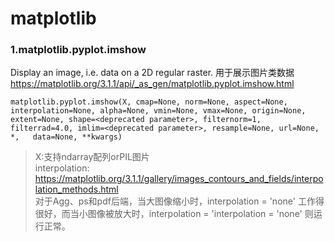 # matplotlib

### 1.matplotlib.pyplot.imshow
Display an image, i.e. data on a 2D regular raster.
用于展示图片类数据
<https://matplotlib.org/3.1.1/api/_as_gen/matplotlib.pyplot.imshow.html>

    matplotlib.pyplot.imshow(X, cmap=None, norm=None, aspect=None, interpolation=None, alpha=None, vmin=None, vmax=None, origin=None,     extent=None, shape=<deprecated parameter>, filternorm=1, filterrad=4.0, imlim=<deprecated parameter>, resample=None, url=None, *,   data=None, **kwargs)
 
>X:支持ndarray配列orPIL图片<br>
>interpolation: <https://matplotlib.org/3.1.1/gallery/images_contours_and_fields/interpolation_methods.html>
                    <br>对于Agg、ps和pdf后端，当大图像缩小时，interpolation = 'none' 工作得很好，而当小图像被放大时，interpolation = 'interpolation = 'none' 则运行正常。
